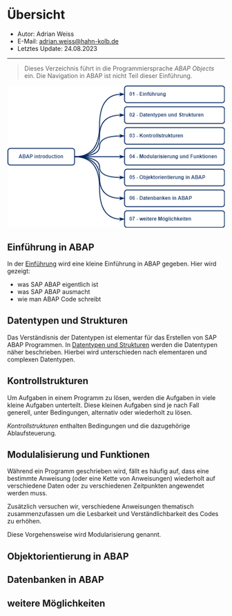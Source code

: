 # Übersicht

- Autor: Adrian Weiss
- E-Mail: adrian.weiss@hahn-kolb.de
- Letztes Update: 24.08.2023

----

> Dieses Verzeichnis führt in die Programmiersprache *ABAP Objects* ein. 
> Die Navigation in ABAP ist nicht Teil dieser Einführung.

![ABAP Overview](../src/abap-overview.png)

## Einführung in ABAP

In der [Einführung](01-introduction.md) wird eine kleine Einführung in ABAP gegeben. Hier wird gezeigt:

* was SAP ABAP eigentlich ist
* was SAP ABAP ausmacht
* wie man ABAP Code schreibt

## Datentypen und Strukturen

Das Verständisnis der Datentypen ist elementar für das Erstellen von SAP ABAP Programmen. In [Datentypen und Strukturen](02-datatypes.md) werden die Datentypen näher beschrieben.
Hierbei wird unterschieden nach elementaren und complexen Datentypen.

## Kontrollstrukturen

Um Aufgaben in einem Programm zu lösen, werden die Aufgaben in viele kleine Aufgaben unterteilt. Diese kleinen Aufgaben sind je nach Fall generell, unter Bedingungen, alternativ oder wiederholt zu lösen. 

*Kontrollstrukturen* enthalten Bedingungen und die dazugehörige Ablaufsteuerung. 

## Modulalisierung und Funktionen

Während ein Programm geschrieben wird, fällt es häufig auf, dass eine bestimmte Anweisung (oder eine Kette von Anweisungen) wiederholt auf verschiedene Daten oder zu verschiedenen Zeitpunkten angewendet werden muss.

Zusätzlich versuchen wir, verschiedene Anweisungen thematisch zusammenzufassen um die Lesbarkeit und Verständlichbarkeit des Codes zu erhöhen.

Diese Vorgehensweise wird Modularisierung genannt.

## Objektorientierung in ABAP

## Datenbanken in ABAP

## weitere Möglichkeiten
